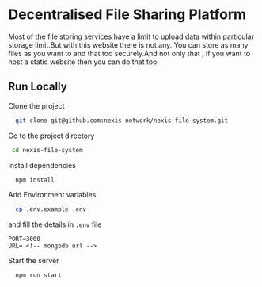 
# Decentralised File Sharing Platform

Most of the file storing services have a limit to upload data within particular storage limit.But with this website there is not any. You can store as many files as you want to and that too securely.And not only that , if you want to host a static website then you can do that too.
## Run Locally

Clone the project

```bash
  git clone git@github.com:nexis-network/nexis-file-system.git
```

Go to the project directory

```bash
 cd nexis-file-system
```

Install dependencies

```bash
  npm install
```

Add Environment variables

```bash
  cp .env.example .env
```

and fill the details in `.env` file

```
PORT=3000
URL= <!-- mongodb url -->
```


Start the server

```bash
  npm run start
```
